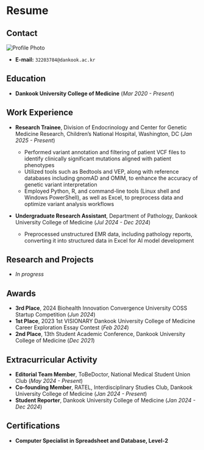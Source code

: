 # Resume

## Contact
![Profile Photo](link-to-your-photo.jpg) 
- **E-mail:** `32203784@dankook.ac.kr`

## Education
- **Dankook University College of Medicine** (*Mar 2020 - Present*)

## Work Experience
- **Research Trainee**, Division of Endocrinology and Center for Genetic Medicine Research, Children’s National Hospital, Washington, DC (*Jan 2025 - Present*)
  - Performed variant annotation and filtering of patient VCF files to identify clinically significant mutations aligned with patient phenotypes
  - Utilized tools such as Bedtools and VEP, along with reference databases including gnomAD and OMIM, to enhance the accuracy of genetic variant interpretation
  - Employed Python, R, and command-line tools (Linux shell and Windows PowerShell), as well as Excel, to preprocess data and optimize variant analysis workflows

- **Undergraduate Research Assistant**, Department of Pathology, Dankook University College of Medicine (*Jul 2024 - Dec 2024*)
  - Preprocessed unstructured EMR data, including pathology reports, converting it into structured data in Excel for AI model development

## Research and Projects
- *In progress*

## Awards
- **3rd Place**, 2024 Biohealth Innovation Convergence University COSS Startup Competition (*Jun 2024*)
- **1st Place**, 2023 1st VISIONARY Dankook University College of Medicine Career Exploration Essay Contest (*Feb 2024*)
- **2nd Place**, 13th Student Academic Conference, Dankook University College of Medicine (*Dec 2021*)

## Extracurricular Activity
- **Editorial Team Member**, ToBeDoctor, National Medical Student Union Club (*May 2024 - Present*)
- **Co-founding Member**, RATEL, Interdisciplinary Studies Club, Dankook University College of Medicine (*Jan 2024 - Present*)
- **Student Reporter**, Dankook University College of Medicine (*Jan 2024 - Dec 2024*)

## Certifications
- **Computer Specialist in Spreadsheet and Database, Level-2**
